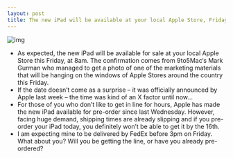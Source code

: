 ```yaml
---
layout: post
title: The new iPad will be available at your local Apple Store, Friday at 8am
---
```

![img](http://media.idownloadblog.com/wp-content/uploads/2012/03/new-ipad-friday-8am.jpg)
* As expected, the new iPad will be available for sale at your local Apple Store this Friday, at 8am. The confirmation comes from 9to5Mac‘s Mark Gurman who managed to get a photo of one of the marketing materials that will be hanging on the windows of Apple Stores around the country this Friday.
* If the date doesn’t come as a surprise – it was officially announced by Apple last week – the time was kind of an X factor until now…
* For those of you who don’t like to get in line for hours, Apple has made the new iPad available for pre-order since last Wednesday. However, facing huge demand, shipping times are already slipping and if you pre-order your iPad today, you definitely won’t be able to get it by the 16th.
* I am expecting mine to be delivered by FedEx before 3pm on Friday. What about you? Will you be getting the line, or have you already pre-ordered?

